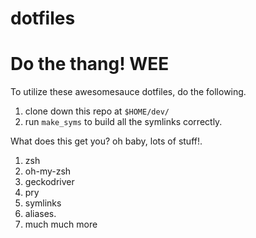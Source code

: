 # dotfiles
# Do the thang! WEE
To utilize these awesomesauce dotfiles, do the following. 

1. clone down this repo at `$HOME/dev/`
2. run `make_syms` to build all the symlinks correctly.

What does this get you? oh baby, lots of stuff!.

1. zsh
2. oh-my-zsh
3. geckodriver
4. pry
5. symlinks
6. aliases.
7. much much more
